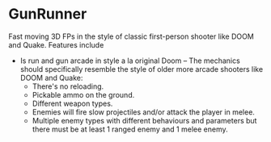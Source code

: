 # GunRunner

<p>Fast moving 3D FPs in the style of classic first-person shooter like DOOM and Quake. Features include<br>  

* Is run and gun arcade in style a la original Doom – The mechanics should specifically resemble the style of older more arcade shooters like DOOM and Quake:
  * There's no reloading.
  * Pickable ammo on the ground.
  * Different weapon types.
  * Enemies will fire slow projectiles and/or attack the player in melee.
  * Multiple enemy types with different behaviours and parameters but there must be at least 1 ranged enemy and 1 melee enemy.
